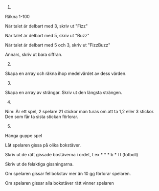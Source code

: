 1.
Räkna 1-100

När talet är delbart med 3, skriv ut "Fizz"

När talet är delbart med 5, skriv ut "Buzz"

När talet är delbart med 5 och 3, skriv ut "FizzBuzz"

Annars, skriv ut bara siffran.

2.
Skapa en array och räkna ihop medelvärdet av dess värden.

3.
Skapa en array av strängar. Skriv ut den längsta strängen.

4.
Nim: Är ett spel,
2 spelare
21 stickor
man turas om att ta 1,2 eller 3 stickor.
Den som får ta sista stickan förlorar.

5. 
Hänga guppe spel

Låt spelaren gissa på olika bokstäver.

Skriv ut de rätt gissade bostäverna i ordet, t ex * * * b * l l (fotboll)

Skriv ut de felaktiga gissningarna.

Om spelaren gissar fel bokstav mer än 10 gg förlorar spelaren.

Om spelaren gissar alla bokstäver rätt vinner spelaren